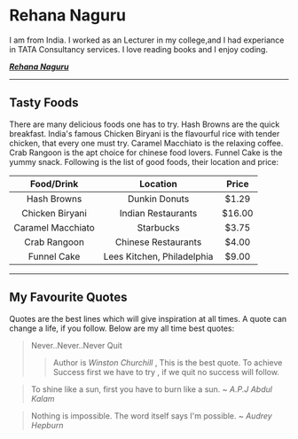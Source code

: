 # Rehana Naguru

I am from India. I worked as an Lecturer in my college,and I had experiance in TATA Consultancy services. I love reading books and I enjoy coding.

 ***[Rehana Naguru](Rehana_naguru.jpg)*** 

 ---

 ## Tasty Foods 

There are many delicious foods one has to try. Hash Browns are the quick breakfast. India's famous Chicken Biryani is the flavourful rice with tender chicken, that every one must try. Caramel Macchiato is the relaxing coffee. Crab Rangoon is the apt choice for chinese food lovers. Funnel Cake is the yummy snack. Following is the list of good foods, their location and price:

   | Food/Drink | Location | Price | 
   | :---:      |  :---:   |:---:  |
   | Hash Browns | Dunkin Donuts | $1.29 |
   | Chicken Biryani  | Indian Restaurants | $16.00 |
   | Caramel Macchiato | Starbucks | $3.75 |
   | Crab Rangoon | Chinese Restaurants | $4.00 |
   | Funnel Cake | Lees Kitchen, Philadelphia | $9.00 | 

---

## My Favourite Quotes

Quotes are the best lines which will give inspiration at all times. A quote can change a life, if you follow. Below are my all time best quotes:

>Never..Never..Never Quit
>> Author is *Winston Churchill* , This is the best quote. To achieve Success first we have to try , if we quit no success will follow. 

>To shine like a sun, first you have to burn like a sun. ~ *A.P.J Abdul Kalam* 

>Nothing is impossible. The word itself says I'm possible. ~ *Audrey Hepburn*



